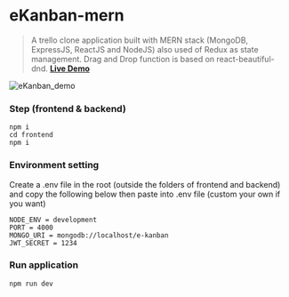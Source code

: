 # eKanban-mern

> A trello clone application built with MERN stack (MongoDB, ExpressJS, ReactJS and NodeJS) also used of Redux as state management. 
> Drag and Drop function is based on react-beautiful-dnd.
> [**Live Demo**](https://e-kanban-mern.herokuapp.com/)

![eKanban_demo](https://user-images.githubusercontent.com/31787554/131004338-bc415c70-de09-4e9e-a06b-fd25a956fd92.gif)

### Step (frontend & backend)
```
npm i
cd frontend
npm i
```

### Environment setting

Create a .env file in the root (outside the folders of frontend and backend)
and copy the following below then paste into .env file (custom your own if you want)

```
NODE_ENV = development
PORT = 4000
MONGO_URI = mongodb://localhost/e-kanban
JWT_SECRET = 1234
```

### Run application

```
npm run dev
```
